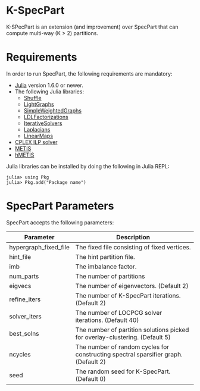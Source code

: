 # K-SpecPart #

K-SPecPart is an extension (and improvement) over SpecPart that can compute multi-way (K > 2) partitions. 

# Requirements #

In order to run SpecPart, the following requirements are mandatory: 
* [Julia](https://julialang.org/) version 1.6.0 or newer. 
* The following Julia libraries:
  * [Shuffle](https://docs.juliahub.com/Shuffle/X0eqg/0.1.1/)
  * [LightGraphs](https://github.com/sbromberger/LightGraphs.jl)
  * [SimpleWeightedGraphs](https://github.com/JuliaGraphs/SimpleWeightedGraphs.jl)
  * [LDLFactorizations](https://github.com/JuliaSmoothOptimizers/LDLFactorizations.jl)
  * [IterativeSolvers](https://iterativesolvers.julialinearalgebra.org/stable/)
  * [Laplacians](https://github.com/danspielman/Laplacians.jl)
  * [LinearMaps](https://github.com/JuliaLinearAlgebra/LinearMaps.jl)
* [CPLEX ILP solver](https://www.ibm.com/support/pages/downloading-ibm-ilog-cplex-optimization-studio-v1290) 
* [METIS](https://github.com/KarypisLab/METIS)
* [hMETIS](http://glaros.dtc.umn.edu/gkhome/metis/hmetis/overview)

Julia libraries can be installed by doing the following in Julia REPL:

```
julia> using Pkg
julia> Pkg.add("Package name")
```

# SpecPart Parameters #

SpecPart accepts the following parameters:

| Parameter   | Description |
| ----------- | ----------- |
| hypergraph_fixed_file      | The fixed file consisting of fixed vertices.       |
| hint_file   | The hint partition file.        |
| imb  | The imbalance factor.         |
| num_parts   | The number of partitions        |
| eigvecs   | The number of eigenvectors. (Default 2)        |
| refine_iters   | The number of K-SpecPart iterations. (Default 2)        |
| solver_iters   | The number of LOCPCG solver iterations. (Default 40)        |
| best_solns   | The number of partition solutions picked for overlay-clustering. (Default 5)        |
| ncycles   | The number of random cycles for constructing spectral sparsifier graph. (Default 2)        |
| seed   | The random seed for K-SpecPart. (Default 0)       |
